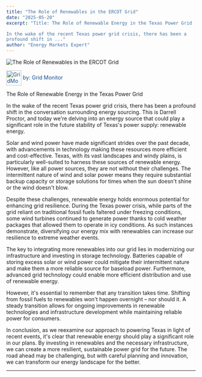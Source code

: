 ```yaml
---
title: "The Role of Renewables in the ERCOT Grid"
date: "2025-05-20"
excerpt: "Title: The Role of Renewable Energy in the Texas Power Grid

In the wake of the recent Texas power grid crisis, there has been a
profound shift in ..."
author: "Energy Markets Expert"
---
```



![The Role of Renewables in the ERCOT
Grid](https://blog-images-folder.s3.eu-west-1.amazonaws.com/The-Role-of-Renewables-in-the-ERCOT-Grid.jpg)

<span style="color: #194f90; vertical-align: middle; display: inline;">
  <img src="../assets/gridMonitorAI-icon.png" alt="GridMonitor icon"
width="40" style="vertical-align: middle; display: inline;"> by:
  <a href="/" style="color: #194f90; text-decoration: none;">Grid Monitor</a>
</span>

The Role of Renewable Energy in the Texas Power Grid

In the wake of the recent Texas power grid crisis, there has been a
profound shift in the conversation surrounding energy sourcing. This
is Darrell Proctor, and today we're delving into an energy source that
could play a significant role in the future stability of Texas's power
supply: renewable energy.

Solar and wind power have made significant strides over the past
decade, with advancements in technology making these resources more
efficient and cost-effective. Texas, with its vast landscapes and
windy plains, is particularly well-suited to harness these sources of
renewable energy. However, like all power sources, they are not
without their challenges. The intermittent nature of wind and solar
power means they require substantial backup capacity or storage
solutions for times when the sun doesn't shine or the wind doesn't
blow.

Despite these challenges, renewable energy holds enormous potential
for enhancing grid resilience. During the Texas power crisis, while
parts of the grid reliant on traditional fossil fuels faltered under
freezing conditions, some wind turbines continued to generate power
thanks to cold weather packages that allowed them to operate in icy
conditions. As such instances demonstrate, diversifying our energy mix
with renewables can increase our resilience to extreme weather events.

The key to integrating more renewables into our grid lies in
modernizing our infrastructure and investing in storage technology.
Batteries capable of storing excess solar or wind power could mitigate
their intermittent nature and make them a more reliable source for
baseload power. Furthermore, advanced grid technology could enable
more efficient distribution and use of renewable energy.

However, it's essential to remember that any transition takes time.
Shifting from fossil fuels to renewables won't happen overnight – nor
should it. A steady transition allows for ongoing improvements in
renewable technologies and infrastructure development while
maintaining reliable power for consumers.

In conclusion, as we reexamine our approach to powering Texas in light
of recent events, it's clear that renewable energy should play a
significant role in our plans. By investing in renewables and the
necessary infrastructure, we can create a more resilient, sustainable
power grid for the future. The road ahead may be challenging, but with
careful planning and innovation, we can transform our energy landscape
for the better.

---
